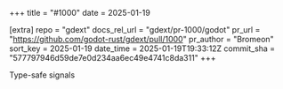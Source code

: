 +++
title = "#1000"
date = 2025-01-19

[extra]
repo = "gdext"
docs_rel_url = "gdext/pr-1000/godot"
pr_url = "https://github.com/godot-rust/gdext/pull/1000"
pr_author = "Bromeon"
sort_key = 2025-01-19
date_time = 2025-01-19T19:33:12Z
commit_sha = "577797946d59de7e0d234aa6ec49e4741c8da311"
+++

Type-safe signals
